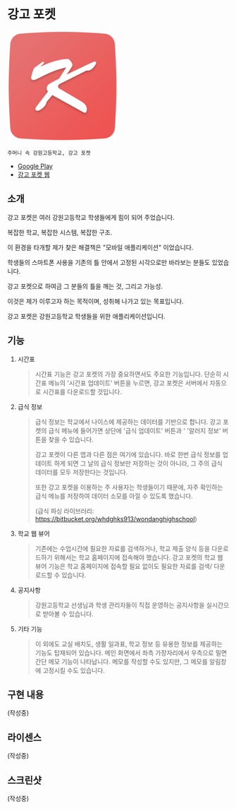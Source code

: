 # 강고 포켓

<img src="app/src/main/res/drawable-xxxhdpi/kanggo_app_icon.png" alt="App icon" width="250px">

    주머니 속 강원고등학교, 강고 포켓
    
- [Google Play](https://play.google.com/store/apps/details?id=com.RiDsoft.kangwonhighschool)
- [강고 포켓 웹](http://kanggo.xyz)


## 소개

강고 포켓은 여러 강원고등학교 학생들에게 힘이 되어 주었습니다.

복잡한 학교, 복잡한 시스템, 복잡한 구조.

이 환경을 타개할 제가 찾은 해결책은 "모바일 애플리케이션" 이었습니다.

학생들의 스마트폰 사용을 기존의 틀 안에서 고정된 시각으로만 바라보는 분들도 있었습니다.

강고 포켓으로 하여금 그 분들의 틀을 깨는 것, 그리고 가능성.

이것은 제가 이루고자 하는 목적이며, 성취해 나가고 있는 목표입니다.

강고 포켓은 강원고등학교 학생들을 위한 애플리케이션입니다. 


## 기능

1. 시간표
    > 시간표 기능은 강고 포켓의 가장 중요하면서도 주요한 기능입니다.
    > 단순히 시간표 메뉴의 '시간표 업데이트' 버튼을 누르면, 강고 포켓은 서버에서 자동으로 시간표를 다운로드할 것입니다.

2. 급식 정보
    > 급식 정보는 학교에서 나이스에 제공하는 데이터를 기반으로 합니다.
    > 강고 포켓의 급식 메뉴에 들어가면 상단에 '급식 업데이트' 버튼과 ' '알러지 정보' 버튼을 찾을 수 있습니다. 
    >
    > 강고 포켓이 다른 앱과 다른 점은 여기에 있습니다.
    > 바로 한번 급식 정보를 업데이트 하게 되면 그 날의 급식 정보만 저장하는 것이 아니라, 그 주의 급식 데이터를 모두 저장한다는 것입니다.
    >
    > 또한 강고 포켓을 이용하는 주 사용자는 학생들이기 때문에, 자주 확인하는 급식 메뉴를 저장하여 데이터 소모를 아낄 수 있도록 했습니다.
    >
    > (급식 파싱 라이브러리: <https://bitbucket.org/whdghks913/wondanghighschool>)

3. 학교 웹 뷰어
    > 기존에는 수업시간에 필요한 자료를 검색하거나, 학교 제출 양식 등을 다운로드하기 위해서는 학교 홈페이지에 접속해야 했습니다.
    > 강고 포켓의 학교 웹 뷰어 기능은 학교 홈페이지에 접속할 필요 없이도 필요한 자료를 검색/ 다운로드할 수 있습니다.

4. 공지사항
    > 강원고등학교 선생님과 학생 관리자들이 직접 운영하는 공지사항을 실시간으로 받아볼 수 있습니다.

5. 기타 기능
    > 이 외에도 교실 배치도, 생활 일과표, 학교 정보 등 유용한 정보를 제공하는 기능도 탑재되어 있습니다.
    > 메인 화면에서 좌측 가장자리에서 우측으로 밀면 간단 메모 기능이 나타납니다. 메모를 작성할 수도 있지만, 그 메모를 알림창에 고정시킬 수도 있습니다.


## 구현 내용
(작성중)


## 라이센스
(작성중)


## 스크린샷
(작성중)


